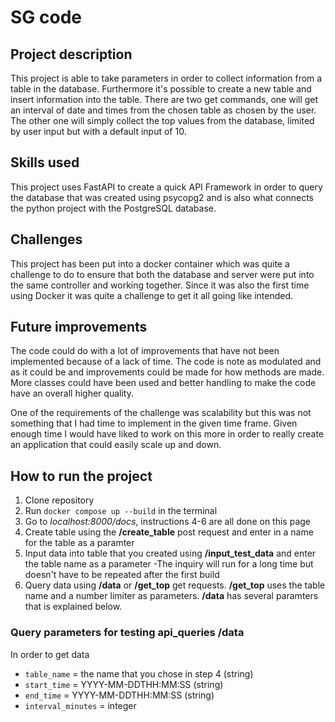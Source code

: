 # SG code

## Project description
This project is able to take parameters in order to collect information from a table in the database.
Furthermore it's possible to create a new table and insert information into the table.
There are two get commands, one will get an interval of date and times from the chosen table as chosen by the user. The other one will simply collect the top values from the database, limited by user input but with a default input of 10.

## Skills used
This project uses FastAPI to create a quick API Framework in order to query the database that was created using psycopg2 and is also what connects the python project with the PostgreSQL database.

## Challenges
This project has been put into a docker container which was quite a challenge to do to ensure that both the database and server were put into the same controller and working together. Since it was also the first time using Docker it was quite a challenge to get it all going like intended.

## Future improvements
The code could do with a lot of improvements that have not been implemented because of a lack of time. The code is note as modulated and as it could be and improvements could be made for how methods are made. More classes could have been used and better handling to make the code have an overall higher quality.

One of the requirements of the challenge was scalability but this was not something that I had time to implement in the given time frame. Given enough time I would have liked to work on this more in order to really create an application that could easily scale up and down.

## How to run the project
1. Clone repository
2. Run ```docker compose up --build``` in the terminal
3. Go to _localhost:8000/docs_, instructions 4-6 are all done on this page
4. Create table using the **/create_table** post request and enter in a name for the table as a paramter
5. Input data into table that you created using **/input_test_data** and enter the table name as a parameter
    -The inquiry will run for a long time but doesn't have to be repeated after the first build
6. Query data using **/data** or **/get_top** get requests. **/get_top** uses the table name and a number limiter as parameters. **/data** has several paramters that is explained below.

### Query parameters for testing api_queries /data
In order to get data
- ```table_name``` = the name that you chose in step 4 (string)
- ```start_time``` = YYYY-MM-DDTHH:MM:SS (string)
- ```end_time``` = YYYY-MM-DDTHH:MM:SS (string)
- ```interval_minutes``` = integer
